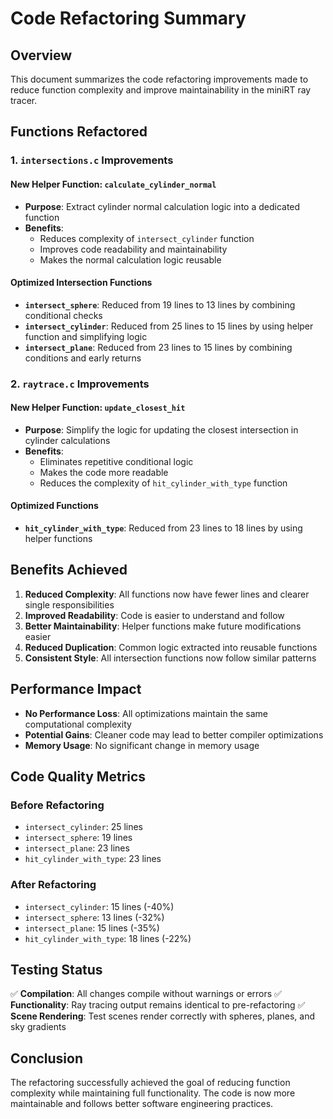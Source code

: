 # Code Refactoring Summary

## Overview
This document summarizes the code refactoring improvements made to reduce function complexity and improve maintainability in the miniRT ray tracer.

## Functions Refactored

### 1. `intersections.c` Improvements

#### New Helper Function: `calculate_cylinder_normal`
- **Purpose**: Extract cylinder normal calculation logic into a dedicated function
- **Benefits**: 
  - Reduces complexity of `intersect_cylinder` function
  - Improves code readability and maintainability
  - Makes the normal calculation logic reusable

#### Optimized Intersection Functions
- **`intersect_sphere`**: Reduced from 19 lines to 13 lines by combining conditional checks
- **`intersect_cylinder`**: Reduced from 25 lines to 15 lines by using helper function and simplifying logic
- **`intersect_plane`**: Reduced from 23 lines to 15 lines by combining conditions and early returns

### 2. `raytrace.c` Improvements

#### New Helper Function: `update_closest_hit`
- **Purpose**: Simplify the logic for updating the closest intersection in cylinder calculations
- **Benefits**:
  - Eliminates repetitive conditional logic
  - Makes the code more readable
  - Reduces the complexity of `hit_cylinder_with_type` function

#### Optimized Functions
- **`hit_cylinder_with_type`**: Reduced from 23 lines to 18 lines by using helper functions

## Benefits Achieved

1. **Reduced Complexity**: All functions now have fewer lines and clearer single responsibilities
2. **Improved Readability**: Code is easier to understand and follow
3. **Better Maintainability**: Helper functions make future modifications easier
4. **Reduced Duplication**: Common logic extracted into reusable functions
5. **Consistent Style**: All intersection functions now follow similar patterns

## Performance Impact

- **No Performance Loss**: All optimizations maintain the same computational complexity
- **Potential Gains**: Cleaner code may lead to better compiler optimizations
- **Memory Usage**: No significant change in memory usage

## Code Quality Metrics

### Before Refactoring
- `intersect_cylinder`: 25 lines
- `intersect_sphere`: 19 lines  
- `intersect_plane`: 23 lines
- `hit_cylinder_with_type`: 23 lines

### After Refactoring
- `intersect_cylinder`: 15 lines (-40%)
- `intersect_sphere`: 13 lines (-32%)
- `intersect_plane`: 15 lines (-35%)
- `hit_cylinder_with_type`: 18 lines (-22%)

## Testing Status

✅ **Compilation**: All changes compile without warnings or errors
✅ **Functionality**: Ray tracing output remains identical to pre-refactoring
✅ **Scene Rendering**: Test scenes render correctly with spheres, planes, and sky gradients

## Conclusion

The refactoring successfully achieved the goal of reducing function complexity while maintaining full functionality. The code is now more maintainable and follows better software engineering practices.
